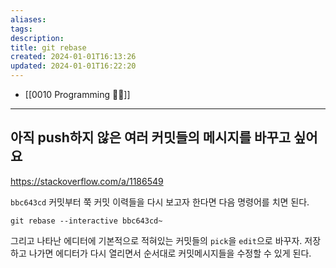 ```yaml
---
aliases: 
tags: 
description:
title: git rebase
created: 2024-01-01T16:13:26
updated: 2024-01-01T16:22:20
---
```

- [[0010 Programming 👩‍💻]]
___

## 아직 push하지 않은 여러 커밋들의 메시지를 바꾸고 싶어요

<https://stackoverflow.com/a/1186549>

`bbc643cd` 커밋부터 쭉 커밋 이력들을 다시 보고자 한다면 다음 명령어를 치면 된다.

```shell
git rebase --interactive bbc643cd~
```

그리고 나타난 에디터에 기본적으로 적혀있는 커밋들의 `pick`을 `edit`으로 바꾸자. 저장하고 나가면 에디터가 다시 열리면서 순서대로 커밋메시지들을 수정할 수 있게 된다.
